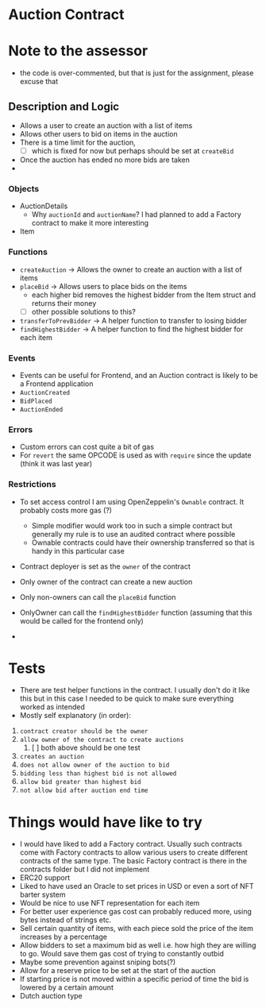 # Auction Contract

# Note to the assessor 
- the code is over-commented, but that is just for the assignment, please excuse that

## Description and Logic

- Allows a user to create an auction with a list of items
- Allows other users to bid on items in the auction
- There is a time limit for the auction, 
  - [ ] which is fixed for now but perhaps should be set at `createBid`
- Once the auction has ended no more bids are taken
- 

### Objects
- AuctionDetails
  - Why `auctionId` and `auctionName`? I had planned to add a Factory contract to make it more interesting
- Item

### Functions
- `createAuction` -> Allows the owner to create an auction with a list of items
- `placeBid` -> Allows users to place bids on the items
  - each higher bid removes the highest bidder from the Item struct and returns their money
  - [ ] other possible solutions to this?
- `transferToPrevBidder` -> A helper function to transfer to losing bidder
- `findHighestBidder` -> A helper function to find the highest bidder for each item
### Events
- Events can be useful for Frontend, and an Auction contract is likely to be a Frontend application 
- `AuctionCreated`
- `BidPlaced`
- `AuctionEnded` 
### Errors
- Custom errors can cost quite a bit of gas 
- For `revert` the same OPCODE is used as with `require` since the update (think it was last year)

### Restrictions
- To set access control I am using OpenZeppelin's `Ownable` contract. It probably costs more gas (?)
  - Simple modifier would work too in such a simple contract but generally my rule is to use an audited contract where possible
  - Ownable contracts could have their ownership transferred so that is handy in this particular case

- Contract deployer is set as the `owner` of the contract
- Only owner of the contract can create a new auction 
- Only non-owners can call the `placeBid` function
- OnlyOwner can call the `findHighestBidder` function (assuming that this would be called for the frontend only)
- 


# Tests
- There are test helper functions in the contract. I usually don't do it like this but in this case I needed to be quick to make sure everything worked as intended
- Mostly self explanatory (in order):
1. `contract creator should be the owner`
2. `allow owner of the contract to create auctions`
   1. [ ] both above should be one test
3. `creates an auction`
4. `does not allow owner of the auction to bid`
5. `bidding less than highest bid is not allowed`
6. `allow bid greater than highest bid`
7. `not allow bid after auction end time`

# Things would have like to try
- I would have liked to add a Factory contract. Usually such contracts come with Factory contracts to allow various users to create different contracts of the same type. The basic Factory contract is there in the contracts folder but I did not implement
- ERC20 support 
- Liked to have used an Oracle to set prices in USD or even a sort of NFT barter system
- Would be nice to use NFT representation for each item 
- For better user experience gas cost can probably reduced more, using bytes instead of strings etc.
- Sell certain quantity of items, with each piece sold the price of the item increases by a percentage
- Allow bidders to set a maximum bid as well i.e. how high they are willing to go. Would save them gas cost of trying to constantly outbid
- Maybe some prevention against sniping bots(?)
- Allow for a reserve price to be set at the start of the auction
- If starting price is not moved within a specific period of time the bid is lowered by a certain amount
- Dutch auction type


